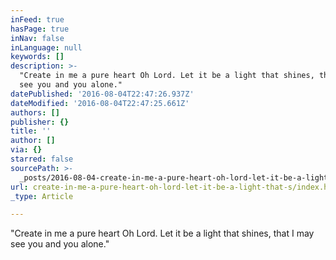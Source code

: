 ```yaml
---
inFeed: true
hasPage: true
inNav: false
inLanguage: null
keywords: []
description: >-
  "Create in me a pure heart Oh Lord. Let it be a light that shines, that I may
  see you and you alone."
datePublished: '2016-08-04T22:47:26.937Z'
dateModified: '2016-08-04T22:47:25.661Z'
authors: []
publisher: {}
title: ''
author: []
via: {}
starred: false
sourcePath: >-
  _posts/2016-08-04-create-in-me-a-pure-heart-oh-lord-let-it-be-a-light-that-s.md
url: create-in-me-a-pure-heart-oh-lord-let-it-be-a-light-that-s/index.html
_type: Article

---
```

"Create in me a pure heart Oh Lord. Let it be a light that shines, that I may see you and you alone."